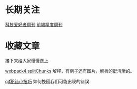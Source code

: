 # 长期关注
[科技爱好者周刊](https://github.com/ruanyf/weekly)
[前端精度周刊](https://github.com/ascoders/weekly)
# 收藏文章

接下来给大家慢慢送上.

[webpack4.splitChunks](https://www.cnblogs.com/kwzm/p/10314438.html)
解释，有例子还有图片，解析的挺清晰的。

[git犯错小技巧](https://ohshitgit.com/zh)
如何挽回我们可能出现的错误
